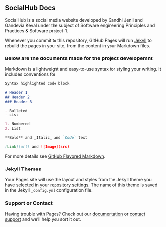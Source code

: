 ## SocialHub Docs

SocialHub is a social media website developed by Gandhi Jenil and Gandevia Keval under the subject of Software engineering Principles and Practices &
Software project-1.

Whenever you commit to this repository, GitHub Pages will run [Jekyll](https://jekyllrb.com/) to rebuild the pages in your site, from the content in your Markdown files.

### Below are the documents made for the project developemnt

Markdown is a lightweight and easy-to-use syntax for styling your writing. It includes conventions for

```markdown
Syntax highlighted code block

# Header 1
## Header 2
### Header 3

- Bulleted
- List

1. Numbered
2. List

**Bold** and _Italic_ and `Code` text

[Link](url) and ![Image](src)
```

For more details see [GitHub Flavored Markdown](https://guides.github.com/features/mastering-markdown/).

### Jekyll Themes

Your Pages site will use the layout and styles from the Jekyll theme you have selected in your [repository settings](https://github.com/projectsddu/projectsddu.github.io/settings). The name of this theme is saved in the Jekyll `_config.yml` configuration file.

### Support or Contact

Having trouble with Pages? Check out our [documentation](https://docs.github.com/categories/github-pages-basics/) or [contact support](https://support.github.com/contact) and we’ll help you sort it out.
